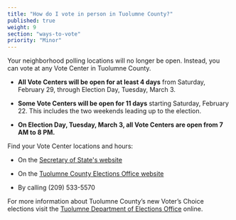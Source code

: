 ```yaml
---
title: "How do I vote in person in Tuolumne County?"
published: true
weight: 9
section: "ways-to-vote"
priority: "Minor"
---
```


Your neighborhood polling locations will no longer be open. Instead, you can vote at any Vote Center in Tuolumne County.   

- **All Vote Centers will be open for at least 4 days** from Saturday, February 29, through Election Day, Tuesday, March 3. 

- **Some Vote Centers will be open for 11 days** starting Saturday, February 22. This includes the two weekends leading up to the election.     

- **On Election Day, Tuesday, March 3, all Vote Centers are open from 7 AM to 8 PM.**  

Find your Vote Center locations and hours:  

- On the [Secretary of State's website](https://caearlyvoting.sos.ca.gov/) 

- On the [Tuolumne County Elections Office website](https://www.tuolumnecounty.ca.gov/DocumentCenter/View/13871/2020-03-03-VIG-VC-and-BD-Locations)   

- By calling (209) 533-5570         

For more information about Tuolumne County’s new Voter’s Choice elections visit the [Tuolumne Department of Elections Office](https://www.tuolumnecounty.ca.gov/194/Election-Information) online.
